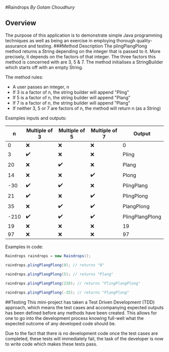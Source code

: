 #Raindrops
*By Golam Choudhury*
## Overview 
The purpose of this application is to demonstrate simple Java programming techniques as well as
being an exercise in employing thorough quality-assurance and testing.
###Method Description
The plingPlangPlong method returns a String depending on the integer that is passed to it. More 
precisely, it depends on the factors of that integer. The three factors this method is concerned 
with are 3, 5 & 7. The method initialises a StringBuilder which starts off with an empty String.

The method rules:
- A user passes an integer, n
- If 3 is a factor of n, the string builder will append "Pling"
- If 5 is a factor of n, the string builder will append "Plang"
- If 7 is a factor of n, the string builder will append "Plang"
- If neither 3, 5 or 7 are factors of n, the method will return n (as a String)

Examples inputs and outputs:

| **n** | **Multiple of 3** | **Multiple of 5** | **Multiple of 7** | **Output**      |
|-------|-------------------|-------------------|-------------------|-----------------|
|   0   |         ❌         |         ❌         |         ❌         |        0        |
|   3   |         ✔️         |         ❌         |         ❌         |      Pling      |
|   20  |         ❌         |         ✔️         |         ❌         |      Plang      |
|   14  |         ❌         |         ❌         |         ✔️         |      Plong      |
|  -30  |         ✔️         |         ✔️         |         ❌         |    PlingPlang   |
|   21  |         ✔️         |         ❌         |         ✔️         |    PlingPlong   |
|   35  |         ❌         |         ✔️         |         ✔️         |    PlangPlong   |
|  -210 |         ✔️         |         ✔️         |         ✔️         | PlingPlangPlong |
|   19  |         ❌         |         ❌         |         ❌         |        19       |
|   97  |         ❌         |         ❌         |         ❌         |        97       |

Examples in code:
```java
Raindrops raindrops = new Raindrops();

raindrops.plingPlangPlong(0); // returns "0"
        
raindrops.plingPlangPlong(5); // returns "Plang"

raindrops.plingPlangPlong(210); // returns "PlingPlangPlong"

raindrops.plingPlangPlong(-35); // returns "PlangPlong"
```
##Testing
This mini-project has taken a Test Driven Development (TDD) approach, which means the test cases
and accompanying expected outputs has been defined before any methods have been created. This 
allows for one to go into the development process knowing full-well what the expected outcome of
any developed code should be. 

Due to the fact that there is no development code once the test cases are completed, these tests
will immediately fail, the task of the developer is now to write code which makes these tests 
pass. 

